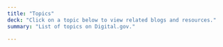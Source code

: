 ```yaml
---
title: "Topics"
deck: "Click on a topic below to view related blogs and resources."
summary: "List of topics on Digital.gov."

---
```

